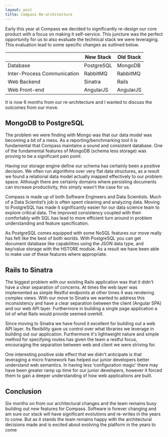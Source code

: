 ```yaml
---
layout: post
title: Compass Re-architecture
---
```


Early this year at Compass we decided to significantly re-design our core product with a focus on making it self-service. This juncture was the perfect opportunity for us to also evaluate the technical stack we were leveraging. This evaluation lead to some specific changes as outlined below.

|                             | New Stack   | Old Stack  |
|-----------------------------|-------------|------------|
| Database                    | PostgreSQL  | MongoDB    |
| Inter-Process Communication | RabbitMQ    | RabbitMQ   |
| Web Backend                 | Sinatra     | Rails      |
| Web Front-end               | AngularJS   | AngularJS  |


It is now 6 months from our re-architecture and I wanted to discuss the outcomes from our move.

## MongoDB to PostgreSQL
The problem we were finding with Mongo was that our data model was becoming a bit of a mess. As a reporting/benchmarking tool it is fundamental that Compass maintains a sound and consistent database. One of the fundamental features of MongoDB (schema less storage) was proving to be a significant pain point.

Having our storage engine define our schema has certainly been a positive decision. We often run algorithms over very flat data structures, as a result we found a relational data model actually mapped effectively to our problem space. Although there are certainly domains where persisting documents can increase productivity, this simply wasn't the case for us.

Compass is made up of both Software Engineers and Data Scientists. Much of a Data Scientist’s job is often spent cleaning and analyzing data. Moving to PostgreSQL has made it significantly easier for our data science team to explore critical data. The improved consistency coupled with their comfortably with SQL has lead to more efficient turn around in problem understanding and feature specification.

As PostgreSQL comes equipped with some NoSQL features our move really has felt like the best of both worlds. With PostgreSQL you can get document database like capabilities using the JSON data type, and key/value storage with the HSTORE module. As a result we have been able to make use of these features where appropriate.

## Rails to Sinatra
The biggest problem with our existing Rails application was that it didn't have a clear separation of concerns. At times the web layer was implemented as simple Restful endpoints at other times it was rendering complex views. With our move to Sinatra we wanted to address this inconsistency and have a clear separation between the client (Angular SPA) and our web API layer. Furthermore in building a single page application a lot of what Rails would provide seemed overkill.

Since moving to Sinatra we have found it excellent for building out a web API layer. Its flexibility gave us control over what libraries we leverage in building out our application. Furthermore it's lightweight nature and simple method for specifying routes has given the team a restful focus, encouraging the separation between web and client we were striving for.

One interesting positive side effect that we didn't anticipate is that leveraging a micro framework has helped our junior developers better understand web semantics. In having less ‘configuration magic’ there may have been greater ramp up time for our junior developers, however it forced them to gain a deeper understanding of how web applications are built.

## Conclusion
Six months on from our architectural changes and the team remains busy building out new features for Compass. Software is forever changing and am sure our stack will have significant evolutions and re-writes in the years to come. But as it stands the team remains happy with the architectural decisions made and is excited about evolving the platform in the years to come
